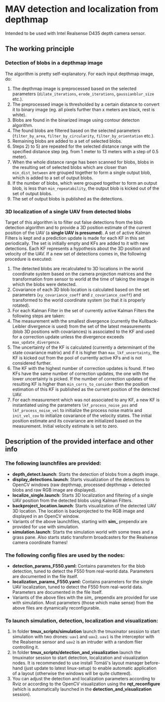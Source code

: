 # MAV detection and localization from depthmap

Intended to be used with Intel Realsense D435 depth camera sensor.

## The working principle

### Detection of blobs in a depthmap image
The algorithm is pretty self-explanatory. For each input depthmap image, do:
 1) The depthmap image is preprocessed based on the selected parameters (`dilate_iterations`, `erode_iterations`, `gaussianblur_size` etc.).
 2) The preprocessed image is thresholded by a certain distance to convert it to binary image (eg. all pixels further than x meters are black, rest is white).
 3) Blobs are found in the binarized image using contour detecton algorithm.
 4) The found blobs are filtered based on the selected parameters (`filter_by_area`, `filter_by_circularity`, `filter_by_orientation` etc.).
 5) Remaining blobs are added to a set of selected blobs.
 6) Steps 2) to 5) are repeated for the selected distance range with the specified distance step (eg. from 1 meter to 13 meters with a step of 0.5 meter).
 7) When the whole distance range has been scanned for blobs, blobs in the resulting set of selected blobs which are closer than `min_dist_between` are grouped together to form a single output blob, which is added to a set of output blobs.
 8) If the number of blobs, which were grouped together to form an output blob, is less than `min_repeatability`, the output blob is kicked out of the set of output blobs.
 9) The set of output blobs is published as the detections.

### 3D localization of a single UAV from detected blobs
Target of this algorithm is to filter out false detections from the blob detection algorithm and to provide a 3D position estimate of the current position of the UAV (a **single UAV is presumed**). A set of active Kalman Filters is kept and a prediction update is made for each KF in this set periodically. The set is initially empty and KFs are added to it with new detections. Each KF represents a hypothesis about the 3D position and velocity of the UAV. If a new set of detections comes in, the following procedure is executed:
 1) The detected blobs are recalculated to 3D locations in the world coordinate system based on the camera projection matrices and the transformation from sensor to world at the time of taking the image in which the blobs were detected.
 2) Covariance of each 3D blob location is calculated based on the set parameters (`xy_covariance_coeff` and `z_covariance_coeff`) and transformed to the world coordinate system (so that it is properly rotated).
 3) For each Kalman Filter in the set of currently active Kalman Filters the following steps are taken:
   1) The measurement with the smallest divergence (currently the Kullback-Leibler divergence is used) from the set of the latest measurements (blob 3D positions with covariances) is associated to the KF and used for a correction update unless the divergence exceeds `max_update_divergence`.
   2) The uncertainty of the KF is calculated (currently a determinant of the state covariance matrix) and if it is higher than `max_lkf_uncertainty`, the KF is kicked out from the pool of currently active KFs and is not considered further.
 4) The KF with the highest number of correction updates is found. If two KFs have the same number of correction updates, the one with the lower uncertainty is picked. If the number of correction updates of the resulting KF is higher than `min_corrs_to_consider` then the position estimation of this KF is published as the current position of the detected UAV.
 5) For each measurement which was not associated to any KF, a new KF is instantiated using the parameters `lkf_process_noise_pos` and `lkf_process_noise_vel` to initialize the process noise matrix and `init_vel_cov` to initialize covariance of the velocity states. The initial position estimate and its covariance are initialized based on the measurement. Initial velocity estimate is set to zero.


## Description of the provided interface and other info

### The following launchfiles are provided:
 * **depth_detect.launch**: Starts the detection of blobs from a depth image.
 * **display_detections.launch**: Starts visualization of the detections to OpenCV windows (raw depthmap, processed depthmap + detected blobs and raw RGB image are displayed).
 * **localize_single.launch**: Starts 3D localization and filtering of a single UAV position from the detected blobs using Kalman Filters.
 * **backproject_location.launch**: Starts visualization of the detected UAV 3D location. The location is backprojected to the RGB image and displayed in an OpenCV window.
 * Variants of the above launchfiles, starting with **sim_** prependix are provided for use with simulation.
 * **simulation.launch**: Starts the simulation world with some trees and a grass pane. Also starts static transform broadcasters for the Realsense camera coordinate frames!

### The following config files are used by the nodes:
 * **detection_params_F550.yaml:** Contains parameters for the blob detection, tuned to detect the F550 from real-world data. Parameters are documented in the file itself.
 * **localization_params_F550.yaml:** Contains parameters for the single UAV localization, tuned to detect the F550 from real-world data. Parameters are documented in the file itself.
 * Variants of the above files with the *sim_* prependix are provided for use with simulation.
Most parameters (those which make sense) from the above files are dynamically reconfigurable.

### To launch simulation, detection, localization and visualization:
 1) In folder **tmux_scripts/simulation** launch the tmuxinator session to start simulation with two drones: `uav1` and `uav2`. `uav1` is the interceptor with the Realsense sensor and `uav2` is an intruder with a random flier controlling it.
 2) In folder **tmux_scripts/detection_and_visualization** launch the tmuxinator session to start detection, localization and visualization nodes. It is recommended to use install Tomáš's layout manager before-hand (just update to latest linux-setup) to enable automatic application of a layout (otherwise the windows will be quite cluttered).
 3) You can adjust the detection and localization parameters according to Rviz or according to the OpenCV visualization using the **rqt_reconfigure** (which is automatically launched in the **detection_and_visualization** session).
